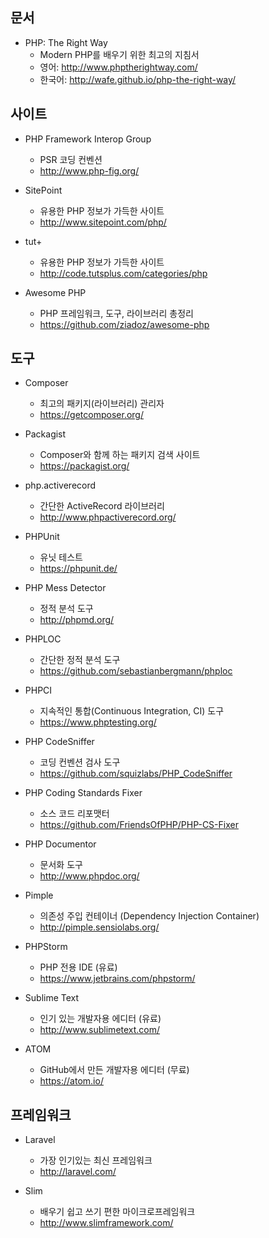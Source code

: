 ## 문서 ##

* PHP: The Right Way
  - Modern PHP를 배우기 위한 최고의 지침서
  - 영어: http://www.phptherightway.com/
  - 한국어: http://wafe.github.io/php-the-right-way/


## 사이트 ##

* PHP Framework Interop Group
  - PSR 코딩 컨벤션
  - http://www.php-fig.org/

* SitePoint
  - 유용한 PHP 정보가 가득한 사이트
  - http://www.sitepoint.com/php/

* tut+
  - 유용한 PHP 정보가 가득한 사이트
  - http://code.tutsplus.com/categories/php

* Awesome PHP
  - PHP 프레임워크, 도구, 라이브러리 총정리
  - https://github.com/ziadoz/awesome-php


## 도구 ##

* Composer
  - 최고의 패키지(라이브러리) 관리자
  - https://getcomposer.org/

* Packagist
  - Composer와 함께 하는 패키지 검색 사이트
  - https://packagist.org/

* php.activerecord
  - 간단한 ActiveRecord 라이브러리
  - http://www.phpactiverecord.org/

* PHPUnit
  - 유닛 테스트
  - https://phpunit.de/

* PHP Mess Detector
  - 정적 분석 도구
  - http://phpmd.org/

* PHPLOC
  - 간단한 정적 분석 도구
  - https://github.com/sebastianbergmann/phploc

* PHPCI
  - 지속적인 통합(Continuous Integration, CI) 도구
  - https://www.phptesting.org/

* PHP CodeSniffer
  - 코딩 컨벤션 검사 도구
  - https://github.com/squizlabs/PHP_CodeSniffer

* PHP Coding Standards Fixer
  - 소스 코드 리포맷터
  - https://github.com/FriendsOfPHP/PHP-CS-Fixer

* PHP Documentor
  - 문서화 도구
  - http://www.phpdoc.org/

* Pimple
  - 의존성 주입 컨테이너 (Dependency Injection Container)
  - http://pimple.sensiolabs.org/

* PHPStorm
  - PHP 전용 IDE (유료)
  - https://www.jetbrains.com/phpstorm/

* Sublime Text
  - 인기 있는 개발자용 에디터 (유료)
  - http://www.sublimetext.com/

* ATOM
  - GitHub에서 만든 개발자용 에디터 (무료)
  - https://atom.io/


## 프레임워크 ##

* Laravel
  - 가장 인기있는 최신 프레임워크
  - http://laravel.com/

* Slim
  - 배우기 쉽고 쓰기 편한 마이크로프레임워크
  - http://www.slimframework.com/
